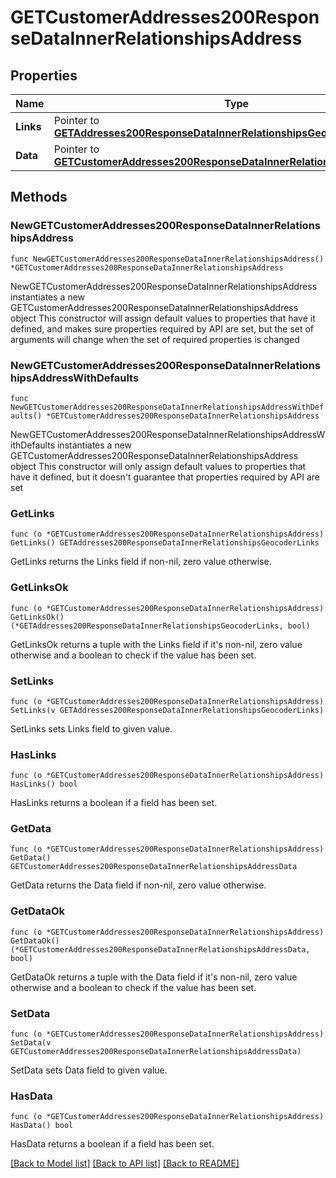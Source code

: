 # GETCustomerAddresses200ResponseDataInnerRelationshipsAddress

## Properties

Name | Type | Description | Notes
------------ | ------------- | ------------- | -------------
**Links** | Pointer to [**GETAddresses200ResponseDataInnerRelationshipsGeocoderLinks**](GETAddresses200ResponseDataInnerRelationshipsGeocoderLinks.md) |  | [optional] 
**Data** | Pointer to [**GETCustomerAddresses200ResponseDataInnerRelationshipsAddressData**](GETCustomerAddresses200ResponseDataInnerRelationshipsAddressData.md) |  | [optional] 

## Methods

### NewGETCustomerAddresses200ResponseDataInnerRelationshipsAddress

`func NewGETCustomerAddresses200ResponseDataInnerRelationshipsAddress() *GETCustomerAddresses200ResponseDataInnerRelationshipsAddress`

NewGETCustomerAddresses200ResponseDataInnerRelationshipsAddress instantiates a new GETCustomerAddresses200ResponseDataInnerRelationshipsAddress object
This constructor will assign default values to properties that have it defined,
and makes sure properties required by API are set, but the set of arguments
will change when the set of required properties is changed

### NewGETCustomerAddresses200ResponseDataInnerRelationshipsAddressWithDefaults

`func NewGETCustomerAddresses200ResponseDataInnerRelationshipsAddressWithDefaults() *GETCustomerAddresses200ResponseDataInnerRelationshipsAddress`

NewGETCustomerAddresses200ResponseDataInnerRelationshipsAddressWithDefaults instantiates a new GETCustomerAddresses200ResponseDataInnerRelationshipsAddress object
This constructor will only assign default values to properties that have it defined,
but it doesn't guarantee that properties required by API are set

### GetLinks

`func (o *GETCustomerAddresses200ResponseDataInnerRelationshipsAddress) GetLinks() GETAddresses200ResponseDataInnerRelationshipsGeocoderLinks`

GetLinks returns the Links field if non-nil, zero value otherwise.

### GetLinksOk

`func (o *GETCustomerAddresses200ResponseDataInnerRelationshipsAddress) GetLinksOk() (*GETAddresses200ResponseDataInnerRelationshipsGeocoderLinks, bool)`

GetLinksOk returns a tuple with the Links field if it's non-nil, zero value otherwise
and a boolean to check if the value has been set.

### SetLinks

`func (o *GETCustomerAddresses200ResponseDataInnerRelationshipsAddress) SetLinks(v GETAddresses200ResponseDataInnerRelationshipsGeocoderLinks)`

SetLinks sets Links field to given value.

### HasLinks

`func (o *GETCustomerAddresses200ResponseDataInnerRelationshipsAddress) HasLinks() bool`

HasLinks returns a boolean if a field has been set.

### GetData

`func (o *GETCustomerAddresses200ResponseDataInnerRelationshipsAddress) GetData() GETCustomerAddresses200ResponseDataInnerRelationshipsAddressData`

GetData returns the Data field if non-nil, zero value otherwise.

### GetDataOk

`func (o *GETCustomerAddresses200ResponseDataInnerRelationshipsAddress) GetDataOk() (*GETCustomerAddresses200ResponseDataInnerRelationshipsAddressData, bool)`

GetDataOk returns a tuple with the Data field if it's non-nil, zero value otherwise
and a boolean to check if the value has been set.

### SetData

`func (o *GETCustomerAddresses200ResponseDataInnerRelationshipsAddress) SetData(v GETCustomerAddresses200ResponseDataInnerRelationshipsAddressData)`

SetData sets Data field to given value.

### HasData

`func (o *GETCustomerAddresses200ResponseDataInnerRelationshipsAddress) HasData() bool`

HasData returns a boolean if a field has been set.


[[Back to Model list]](../README.md#documentation-for-models) [[Back to API list]](../README.md#documentation-for-api-endpoints) [[Back to README]](../README.md)



